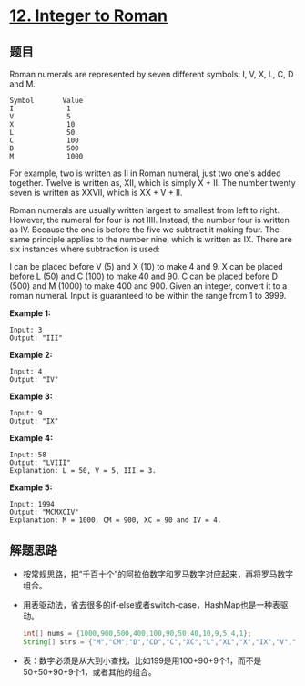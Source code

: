 # [12. Integer to Roman](https://leetcode-cn.com/problems/integer-to-roman/)

## 题目

Roman numerals are represented by seven different symbols: I, V, X, L, C, D and M.

```
Symbol       Value
I             1
V             5
X             10
L             50
C             100
D             500
M             1000
```


For example, two is written as II in Roman numeral, just two one's added together. Twelve is written as, XII, which is simply X + II. The number twenty seven is written as XXVII, which is XX + V + II.

Roman numerals are usually written largest to smallest from left to right. However, the numeral for four is not IIII. Instead, the number four is written as IV. Because the one is before the five we subtract it making four. The same principle applies to the number nine, which is written as IX. There are six instances where subtraction is used:

I can be placed before V (5) and X (10) to make 4 and 9. 
X can be placed before L (50) and C (100) to make 40 and 90. 
C can be placed before D (500) and M (1000) to make 400 and 900.
Given an integer, convert it to a roman numeral. Input is guaranteed to be within the range from 1 to 3999.

**Example 1:**

```
Input: 3
Output: "III"
```

**Example 2:**

```
Input: 4
Output: "IV"
```

**Example 3:**

```
Input: 9
Output: "IX"
```

**Example 4:**

```
Input: 58
Output: "LVIII"
Explanation: L = 50, V = 5, III = 3.
```

**Example 5:**

```
Input: 1994
Output: "MCMXCIV"
Explanation: M = 1000, CM = 900, XC = 90 and IV = 4.
```

## 解题思路

- 按常规思路，把“千百十个”的阿拉伯数字和罗马数字对应起来，再将罗马数字组合。

- 用表驱动法，省去很多的if-else或者switch-case，HashMap也是一种表驱动。

  ```java
  int[] nums = {1000,900,500,400,100,90,50,40,10,9,5,4,1};
  String[] strs = {"M","CM","D","CD","C","XC","L","XL","X","IX","V","IV","I"};
  ```

- 表：数字必须是从大到小查找，比如199是用100+90+9个1，而不是50+50+90+9个1，或者其他的组合。


